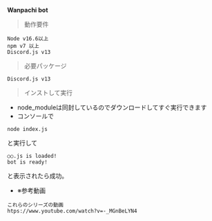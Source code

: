 **Wanpachi bot**
> 動作要件
```
Node v16.6以上
npm v7 以上
Discord.js v13
```
> 必要パッケージ
```
Discord.js v13
```
> インストして実行
- node_moduleは同封しているのでダウンロードしてすぐ実行できます
- コンソールで
```
node index.js
```
と実行して
```
○○.js is loaded!
bot is ready!
```
と表示されたら成功。
- ※参考動画
```
これらのシリーズの動画
htps://www.youtube.com/watch?v=-_MGnBeLYN4
```

